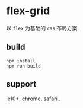 # flex-grid
以 `flex` 为基础的 `css` 布局方案

## build
```
npm install
npm run build
```

## support
ie10+, chrome, safari..
